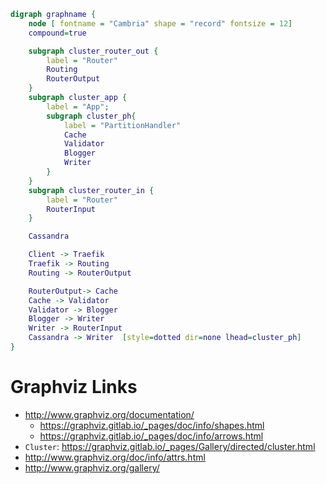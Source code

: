 ```dot
digraph graphname {
    node [ fontname = "Cambria" shape = "record" fontsize = 12]
    compound=true

    subgraph cluster_router_out {
		label = "Router"
        Routing
        RouterOutput
	}    
    subgraph cluster_app {
        label = "App";
        subgraph cluster_ph{
            label = "PartitionHandler"
            Cache
            Validator
            Blogger
            Writer
        }
    }
	subgraph cluster_router_in {
		label = "Router"
        RouterInput
	}

    Cassandra

    Client -> Traefik
    Traefik -> Routing
    Routing -> RouterOutput

    RouterOutput-> Cache
    Cache -> Validator
    Validator -> Blogger
    Blogger -> Writer
    Writer -> RouterInput
    Cassandra -> Writer  [style=dotted dir=none lhead=cluster_ph]
}
```

# Graphviz Links

- http://www.graphviz.org/documentation/
  - https://graphviz.gitlab.io/_pages/doc/info/shapes.html
  - https://graphviz.gitlab.io/_pages/doc/info/arrows.html
- `Cluster`: https://graphviz.gitlab.io/_pages/Gallery/directed/cluster.html
- http://www.graphviz.org/doc/info/attrs.html
- http://www.graphviz.org/gallery/